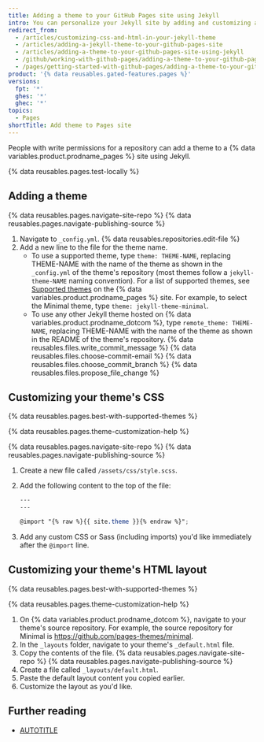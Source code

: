 ```yaml
---
title: Adding a theme to your GitHub Pages site using Jekyll
intro: You can personalize your Jekyll site by adding and customizing a theme.
redirect_from:
  - /articles/customizing-css-and-html-in-your-jekyll-theme
  - /articles/adding-a-jekyll-theme-to-your-github-pages-site
  - /articles/adding-a-theme-to-your-github-pages-site-using-jekyll
  - /github/working-with-github-pages/adding-a-theme-to-your-github-pages-site-using-jekyll
  - /pages/getting-started-with-github-pages/adding-a-theme-to-your-github-pages-site-with-the-theme-chooser
product: '{% data reusables.gated-features.pages %}'
versions:
  fpt: '*'
  ghes: '*'
  ghec: '*'
topics:
  - Pages
shortTitle: Add theme to Pages site
---
```


People with write permissions for a repository can add a theme to a {% data variables.product.prodname_pages %} site using Jekyll.

{% data reusables.pages.test-locally %}

## Adding a theme

{% data reusables.pages.navigate-site-repo %}
{% data reusables.pages.navigate-publishing-source %}
1. Navigate to `_config.yml`.
{% data reusables.repositories.edit-file %}
1. Add a new line to the file for the theme name.
   * To use a supported theme, type `theme: THEME-NAME`, replacing THEME-NAME with the name of the theme as shown in the `_config.yml` of the theme's repository (most themes follow a `jekyll-theme-NAME` naming convention). For a list of supported themes, see [Supported themes](https://pages.github.com/themes/) on the {% data variables.product.prodname_pages %} site. For example, to select the Minimal theme, type `theme: jekyll-theme-minimal`.
   * To use any other Jekyll theme hosted on {% data variables.product.prodname_dotcom %}, type `remote_theme: THEME-NAME`, replacing THEME-NAME with the name of the theme as shown in the README of the theme's repository.
{% data reusables.files.write_commit_message %}
{% data reusables.files.choose-commit-email %}
{% data reusables.files.choose_commit_branch %}
{% data reusables.files.propose_file_change %}

## Customizing your theme's CSS

{% data reusables.pages.best-with-supported-themes %}

{% data reusables.pages.theme-customization-help %}

{% data reusables.pages.navigate-site-repo %}
{% data reusables.pages.navigate-publishing-source %}
1. Create a new file called `/assets/css/style.scss`.
1. Add the following content to the top of the file:

   ```scss
   ---
   ---

   @import "{% raw %}{{ site.theme }}{% endraw %}";
   ```

1. Add any custom CSS or Sass (including imports) you'd like immediately after the `@import` line.

## Customizing your theme's HTML layout

{% data reusables.pages.best-with-supported-themes %}

{% data reusables.pages.theme-customization-help %}

1. On {% data variables.product.prodname_dotcom %}, navigate to your theme's source repository. For example, the source repository for Minimal is https://github.com/pages-themes/minimal.
1. In the `_layouts` folder, navigate to your theme's `_default.html` file.
1. Copy the contents of the file.
{% data reusables.pages.navigate-site-repo %}
{% data reusables.pages.navigate-publishing-source %}
1. Create a file called `_layouts/default.html`.
1. Paste the default layout content you copied earlier.
1. Customize the layout as you'd like.

## Further reading

* [AUTOTITLE](/repositories/working-with-files/managing-files/creating-new-files)

